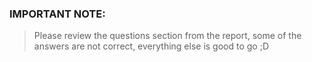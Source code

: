 ### IMPORTANT NOTE:
> Please review the questions section from the report, some of the answers are not correct, everything else is good to go ;D
